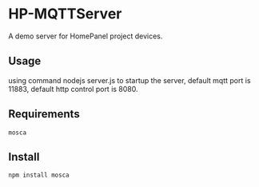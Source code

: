 # HP-MQTTServer

A demo server for HomePanel project devices.

## Usage

using command nodejs server.js to startup the server, default mqtt port is 11883, default http control port is 8080.

## Requirements

	mosca

## Install

	npm install mosca


